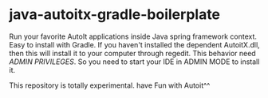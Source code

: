 # java-autoitx-gradle-boilerplate

Run your favorite AutoIt applications inside Java spring framework context.
Easy to install with Gradle.
If you haven't installed the dependent AutoitX.dll, then this will install it to your computer through regedit.
This behavior need *ADMIN PRIVILEGES*. So you need to start your IDE in ADMIN MODE to install it.

This repository is totally experimental. have Fun with Autoit^^

